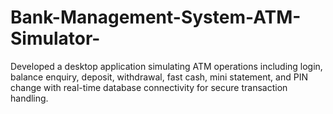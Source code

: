 # Bank-Management-System-ATM-Simulator-
Developed a desktop application simulating ATM operations including login, balance enquiry,  deposit, withdrawal, fast cash, mini statement, and PIN change with real-time database connectivity  for secure transaction handling. 

